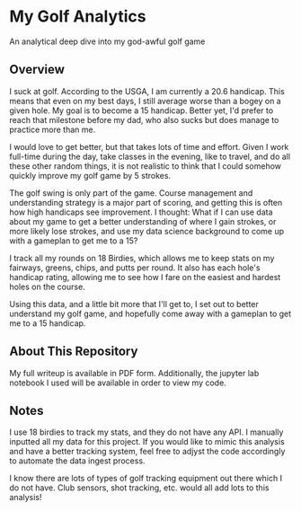 # My Golf Analytics
An analytical deep dive into my god-awful golf game

## Overview
I suck at golf. According to the USGA, I am currently a 20.6 handicap. This means that even on my best days, I still average worse than a bogey on a given hole. My goal is to become a 15 handicap. Better yet, I'd prefer to reach that milestone before my dad, who also sucks but does manage to practice more than me.

I would love to get better, but that takes lots of time and effort. Given I work full-time during the day, take classes in the evening, like to travel, and do all these other random things, it is not realistic to think that I could somehow quickly improve my golf game by 5 strokes.

The golf swing is only part of the game. Course management and understanding strategy is a major part of scoring, and getting this is often how high handicaps see improvement. I thought: What if I can use data about my game to get a better understanding of where I gain strokes, or more likely lose strokes, and use my data science background to come up with a gameplan to get me to a 15?

I track all my rounds on 18 Birdies, which allows me to keep stats on my fairways, greens, chips, and putts per round. It also has each hole's handicap rating, allowing me to see how I fare on the easiest and hardest holes on the course.

Using this data, and a little bit more that I'll get to, I set out to better understand my golf game, and hopefully come away with a gameplan to get me to a 15 handicap.

## About This Repository

My full writeup is available in PDF form. Additionally, the jupyter lab notebook I used will be available in order to view my code. 

## Notes

I use 18 birdies to track my stats, and they do not have any API. I manually inputted all my data for this project. If you would like to mimic this analysis and have a better tracking system, feel free to adjyst the code accordingly to automate the data ingest process.

I know there are lots of types of golf tracking equipment out there which I do not have. Club sensors, shot tracking, etc. would all add lots to this analysis!
